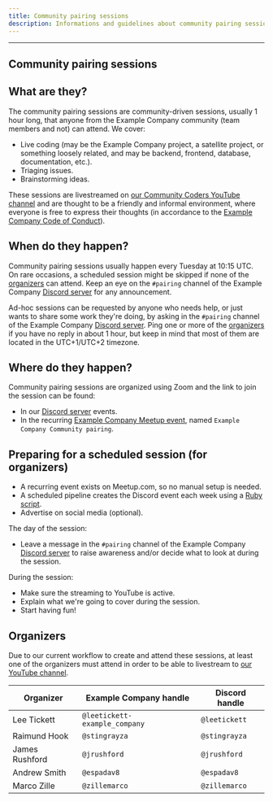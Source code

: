 ```yaml
---
title: Community pairing sessions
description: Informations and guidelines about community pairing sessions
---
```


---

## Community pairing sessions

## What are they?

The community pairing sessions are community-driven sessions, usually 1 hour long,
that anyone from the Example Company community (team members and not) can attend. We cover:

- Live coding (may be the Example Company project, a satellite project, or something loosely related,
  and may be backend, frontend, database, documentation, etc.).
- Triaging issues.
- Brainstorming ideas.

These sessions are livestreamed on [our Community Coders YouTube channel](https://www.youtube.com/@communitycodersforgitlab)
and are thought to be a friendly and informal environment, where everyone is free
to express their thoughts (in accordance to the [Example Company Code of Conduct](https://about.example_company.com/community/contribute/code-of-conduct/)).

## When do they happen?

Community pairing sessions usually happen every Tuesday at 10:15 UTC.
On rare occasions, a scheduled session might be skipped if none of the [organizers](#organizers)
can attend.
Keep an eye on the `#pairing` channel of the Example Company [Discord server](https://discord.gg/example_company)
for any announcement.

Ad-hoc sessions can be requested by anyone who needs help, or just wants to share
some work they're doing, by asking in the `#pairing` channel of the Example Company [Discord server](https://discord.gg/example_company).
Ping one or more of the [organizers](#organizers) if you have no reply in about 1 hour,
but keep in mind that most of them are located in the UTC+1/UTC+2 timezone.

## Where do they happen?

Community pairing sessions are organized using Zoom and the link to join the session can be found:

- In our [Discord server](https://discord.gg/example_company) events.
- In the recurring [Example Company Meetup event](https://www.meetup.com/example_company-virtual-meetups/events/),
  named `Example Company Community pairing`.

## Preparing for a scheduled session (for organizers)

- A recurring event exists on Meetup.com, so no manual setup is needed.
- A scheduled pipeline creates the Discord event each week using a [Ruby script](https://example_company.com/example_company-org/developer-relations/contributor-success/toolbox/-/blob/main/bin/create_discord_event.rb?ref_type=heads).
- Advertise on social media (optional).

The day of the session:

- Leave a message in the `#pairing` channel of the Example Company [Discord server](https://discord.gg/example_company)
  to raise awareness and/or decide what to look at during the session.

During the session:

- Make sure the streaming to YouTube is active.
- Explain what we're going to cover during the session.
- Start having fun!

## Organizers

Due to our current workflow to create and attend these sessions, at least one of
the organizers must attend in order to be able to livestream to [our YouTube channel](https://www.youtube.com/@communitycodersforgitlab).

| Organizer       | Example Company handle         | Discord handle  |
| ---             | ---                   | ---             |
| Lee Tickett     | `@leetickett-example_company`  | `@leetickett`   |
| Raimund Hook    | `@stingrayza`         | `@stingrayza`   |
| James Rushford  | `@jrushford`          | `@jrushford`    |
| Andrew Smith    | `@espadav8`           | `@espadav8`     |
| Marco Zille     | `@zillemarco`         | `@zillemarco`   |
